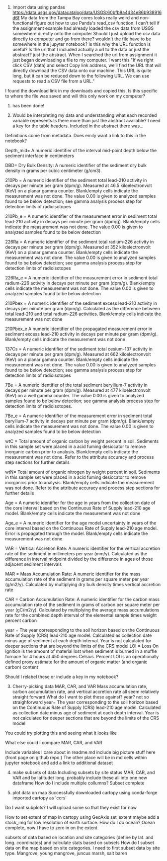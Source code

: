 1. Import data using pandas
https://data.usgs.gov/datacatalog/data/USGS:60bfb8a4d34e86b938916d6f
    My data from the Tampa Bay cores looks really weird and non-functional
    figure out how to use Panda's read_csv function. I can't tell if the assignment example had already loaded the csv data from USGS somewhere directly onto the computer
    Should I just upload the csv data directly to computer and go from there? wouldn't the file have to be somewhere in the jupyter notebook? Is this why the URL function is useful?
    Is the url that I included actually a url to the data or just the abstract? just the abstract. When I searched the url from assignment it just began downloading a file to my computer. I want this
    "If we right click CSV (data) and select Copy link address, we’ll find the URL that will directly download the CSV data onto our machine. This URL is quite long, but it can be reduced down to the following URL. We can use requests to read a CSV file from a URL."
    
I found the download link in my downloads and copied this. Is this specific to where the file was saved and will this only work on my computer?

1. has been done!

2. Would be interpreting my data and understanding what each recorded variable represents.Is there more than just the abstract available? I need a key for the table headers. Included in the abstract there was...




Definitions come from metadata. Does emily want a link to this in the notebook?


Depth_mid= A numeric identifier of the interval mid-point depth below the sediment interface in centimeters

DBD= Dry Bulk Density: A numeric identifier of the sediment dry bulk density in grams per cubic centimeter (g/cm3). 

210Pb = A numeric identifier of the sediment total lead-210 activity in decays per minute per gram (dpm/g). Measured at 46.5 kiloelectronvolt (KeV) on a planar gamma counter. Blank/empty cells indicate the measurement was not done. The value 0.00 is given to analyzed samples found to be below detection; see gamma analysis process step for detection limits of radioisotopes

210Pb_e = A numeric identifier of the measurement error in sediment total lead-210 activity in decays per minute per gram (dpm/g). Blank/empty cells indicate the measurement was not done. The value 0.00 is given to analyzed samples found to be below detection

226Ra = A numeric identifier of the sediment total radium-226 activity in decays per minute per gram (dpm/g). Measured at 352 kiloelectronvolt (KeV) on a planar gamma counter. Blank/empty cells indicate the measurement was not done. The value 0.00 is given to analyzed samples found to be below detection; see gamma analysis process step for detection limits of radioisotopes

226Ra_e = A numeric identifier of the measurement error in sediment total radium-226 activity in decays per minute per gram (dpm/g). Blank/empty cells indicate the measurement was not done. The value 0.00 is given to analyzed samples found to be below detection

210Pbex = A numeric identifier of the sediment excess lead-210 activity in decays per minute per gram (dpm/g). Calculated as the difference between total lead-210 and total radium-226 activities. Blank/empty cells indicate the measurement was not done

210Pbex_e A numeric identifier of the propagated measurement error in sediment excess lead-210 activity in decays per minute per gram (dpm/g). Blank/empty cells indicate the measurement was not done

137Cs = A numeric identifier of the sediment total cesium-137 activity in decays per minute per gram (dpm/g). Measured at 662 kiloelectronvolt (KeV) on a planar gamma counter. Blank/empty cells indicate the measurement was not done. The value 0.00 is given to analyzed samples found to be below detection; see gamma analysis process step for detection limits of radioisotopes

7Be = A numeric identifier of the total sediment beryllium-7 activity in decays per minute per gram (dpm/g). Measured at 477 kiloelectronvolt (KeV) on a well gamma counter. The value 0.00 is given to analyzed samples found to be below detection; see gamma analysis process step for detection limits of radioisotopes.

7Be_e = A numeric identifier of the measurement error in sediment total beryllium-7 activity in decays per minute per gram (dpm/g). Blank/empty cells indicate the measurement was not done. The value 0.00 is given to analyzed samples found to be below detection

wtC = Total amount of organic carbon by weight percent in soil. Sediments in this sample set were placed in a acid fuming desiccator to remove inorganic carbon prior to analysis. Blank/empty cells indicate the measurement was not done. Refer to the attribute accuracy and process step sections for further details

wtN= Total amount of organic nitrogen by weight percent in soil. Sediments in this sample set were placed in a acid fuming desiccator to remove inorganics prior to analysis. Blank/empty cells indicate the measurement was not done. Refer to the attribute accuracy and process step sections for further details

Age = A numeric identifier for the age in years from the collection date of the core interval based on the Continuous Rate of Supply lead-210 age model. Blank/empty cells indicate the measurement was not done

Age_e = A numeric identifier for the age model uncertainty in years of the core interval based on the Continuous Rate of Supply lead-210 age model. Error is propagated through the model. Blank/empty cells indicate the measurement was not done.

VAR = Vertical Accretion Rate: A numeric identifier for the vertical accretion rate of the sediment in millimeters per year (mm/y). Calculated as the difference in interval midpoint divided by the difference in ages of those adjacent sediment intervals

MAR = Mass Accumulation Rate: A numeric identifier for the mass accumulation rate of the sediment in grams per square meter per year (g/m2/y). Calculated by multiplying dry bulk density times vertical accretion rate

CAR = Carbon Accumulation Rate: A numeric identifier for the carbon mass accumulation rate of the sediment in grams of carbon per square meter per year (gC/m2/y). Calculated by multiplying the average mass accumulations rate for the combined depth interval of the elemental sample times weight percent carbon

year = The year corresponding to the soil horizon based on the Continuous Rate of Supply (CRS) lead-210 age model. Calculated as collection date minus age of sediment at each depth interval. Year is not calculated for deeper sections that are beyond the limits of the CRS model
LOI = Loss On Ignition is the amount of material lost when sediment is burned in a muffle furnace for 4 hours at 450 degrees Celsius. Percent LOI is an operationally defined proxy estimate for the amount of organic matter (and organic carbon) content

Should I relabel these or include a key in my notebook?

3. Cherry-picking data
MAR, CAR, and VAR
Mass accumulation rate, carbon accumulation rate, and vertical accretion rate all seem relatively straight forward
What do I want to plot these against?
year? not so straighforward
year= The year corresponding to the soil horizon based on the Continuous Rate of Supply (CRS) lead-210 age model. Calculated as collection date minus age of sediment at each depth interval. Year is not calculated for deeper sections that are beyond the limits of the CRS model

You could try plotting this and seeing what it looks like

What else could I compare MAR, CAR, and VAR

Include variables I care about in readme.md include big picture stuff here (front page on github repo.) The other place will be in md cells within jupyter notebook 
and add a link to additional dataset


4. make subsets of data
    Including subsets by site status
    MAR, CAR, and VAR
    and by latitude/ long.
   probably include these all into one new dataframe
   How do I include multiple collumns? Subset complete
   
   
    
 
5. plot data on map
Successfully downloaded cartopy using conda-forge
imported cartopy as 'ccrs'

Do I want subplots? I will upload some so that they exist for now

How to set extent of map in cartopy using GeoAxis set_extent
maybe add a stock_img for low resolution of earth surface. How do I do ocean?
    Ocean complete, now I have to zero in on the extent

subsets of data based on location and site categories (define by lat. and long. coordinates) and calculate stats based on subsets
    How do I subset data on the map based on site categories. 
    I need to first subset data by site type. Mangrove, young mangrove, juncus marsh, salt baren
